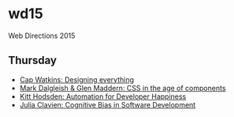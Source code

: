 # wd15
Web Directions 2015

## Thursday

* [Cap Watkins: Designing everything](thursday/cap_watkins.md)
* [Mark Dalgleish & Glen Maddern: CSS in the age of components](thursday/mark_dalgleish_glen_maddern.md)
* [Kitt Hodsden: Automation for Developer Happiness](thursday/kitt_hodsden.md)
* [Julia Clavien: Cognitive Bias in Software Development](thursday/julia_clavien.md)
